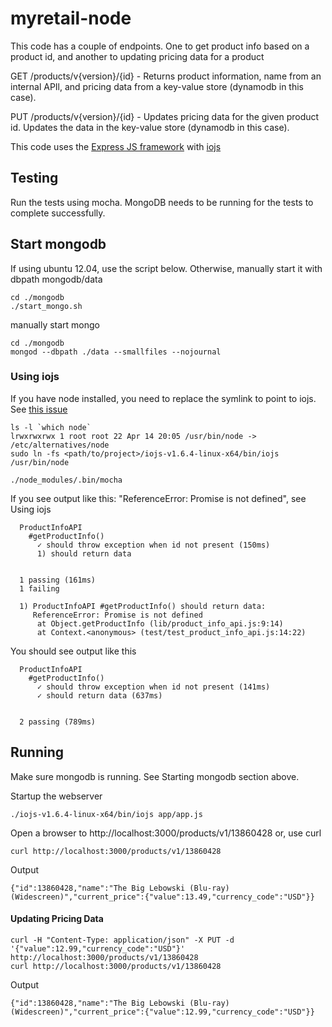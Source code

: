 # myretail-node
This code has a couple of endpoints.  One to get product info based on a product id, and another to updating pricing data for a product

GET /products/v{version}/{id} - Returns product information, name from an internal APIl, and pricing data from a key-value store (dynamodb in this case).

PUT /products/v{version}/{id} - Updates pricing data for the given product id.  Updates the data in the key-value store (dynamodb in this case).

This code uses the [Express JS framework](http://expressjs.com/) with [iojs](https://iojs.org/en/index.html)

## Testing
Run the tests using mocha.  MongoDB needs to be running for the tests to complete successfully.

## Start mongodb
If using ubuntu 12.04, use the script below. Otherwise, manually start it with dbpath mongodb/data
```
cd ./mongodb
./start_mongo.sh
```
manually start mongo
```
cd ./mongodb
mongod --dbpath ./data --smallfiles --nojournal
```
### Using iojs
If you have node installed, you need to replace the symlink to point to iojs. See [this issue](https://github.com/mochajs/mocha/issues/1498)
```
ls -l `which node`
lrwxrwxrwx 1 root root 22 Apr 14 20:05 /usr/bin/node -> /etc/alternatives/node
sudo ln -fs <path/to/project>/iojs-v1.6.4-linux-x64/bin/iojs /usr/bin/node
```

```
./node_modules/.bin/mocha
```
If you see output like this: "ReferenceError: Promise is not defined", see Using iojs
```
  ProductInfoAPI
    #getProductInfo()
      ✓ should throw exception when id not present (150ms)
      1) should return data


  1 passing (161ms)
  1 failing

  1) ProductInfoAPI #getProductInfo() should return data:
     ReferenceError: Promise is not defined
      at Object.getProductInfo (lib/product_info_api.js:9:14)
      at Context.<anonymous> (test/test_product_info_api.js:14:22)
```
You should see output like this
```
  ProductInfoAPI
    #getProductInfo()
      ✓ should throw exception when id not present (141ms)
      ✓ should return data (637ms)


  2 passing (789ms)
```

## Running
Make sure mongodb is running.  See Starting mongodb section above.

Startup the webserver
```
./iojs-v1.6.4-linux-x64/bin/iojs app/app.js
```
Open a browser to http://localhost:3000/products/v1/13860428 or, use curl
```
curl http://localhost:3000/products/v1/13860428
```
Output
```
{"id":13860428,"name":"The Big Lebowski (Blu-ray) (Widescreen)","current_price":{"value":13.49,"currency_code":"USD"}}
```

#### Updating Pricing Data
```
curl -H "Content-Type: application/json" -X PUT -d '{"value":12.99,"currency_code":"USD"}' http://localhost:3000/products/v1/13860428
curl http://localhost:3000/products/v1/13860428
```
Output
```
{"id":13860428,"name":"The Big Lebowski (Blu-ray) (Widescreen)","current_price":{"value":12.99,"currency_code":"USD"}}
```
